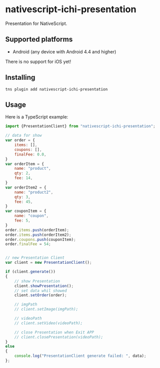 # nativescript-ichi-presentation

Presentation for NativeScript.

## Supported platforms

- Android (any device with Android 4.4 and higher)

There is no support for iOS yet!

## Installing

```
tns plugin add nativescript-ichi-presentation
```

## Usage

Here is a TypeScript example:

```js
import {PresentationClient} from "nativescript-ichi-presentation";

// data for show
var order = {
    items: [],
    coupons: [],        
    finalFee: 0.0,
}
var orderItem = {
    name: "product",
    qty: 2,
    fee: 14,
}
var orderItem2 = {
    name: "product2",
    qty: 3,
    fee: 45,
}
var couponItem = {
    name: "coupon",
    fee: 5,
}
order.items.push(orderItem);
order.items.push(orderItem2);
order.coupons.push(couponItem);
order.finalFee = 54;


// new Presentation Client
var client = new PresentationClient();

if (client.generate())
{
    // show Presentation
    client.showPresentation();
    // set data whil showed
    client.setOrder(order);

    // imgPath
    // client.setImage(imgPath);

    // videoPath
    // client.setVideo(videoPath);

    // close Presentation when Exit APP
    // client.closePresentation(videoPath);
}
else
{
    console.log("PresentationClient generate failed: ", data);
};



```




